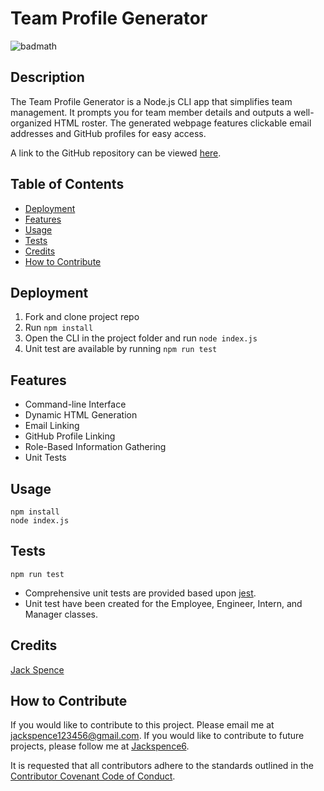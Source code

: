 # Team Profile Generator

![badmath](https://img.shields.io/github/license/Jackspence6/team-profile-generator)

## Description

The Team Profile Generator is a Node.js CLI app that simplifies team management. It prompts you for team member details and outputs a well-organized HTML roster. The generated webpage features clickable email addresses and GitHub profiles for easy access.

A link to the GitHub repository can be viewed [here](https://github.com/Jackspence6/team-profile-generator).

## Table of Contents

- [Deployment](#deployment)
- [Features](#features)
- [Usage](#usage)
- [Tests](#tests)
- [Credits](#credits)
- [How to Contribute](#how-to-contribute)

## Deployment

1. Fork and clone project repo
2. Run `npm install`
3. Open the CLI in the project folder and run `node index.js`
4. Unit test are available by running `npm run test`

## Features

- Command-line Interface
- Dynamic HTML Generation
- Email Linking
- GitHub Profile Linking
- Role-Based Information Gathering
- Unit Tests

## Usage

```
npm install
node index.js
```

## Tests

```
npm run test
```

- Comprehensive unit tests are provided based upon [jest](https://jestjs.io/).
- Unit test have been created for the Employee, Engineer, Intern, and Manager classes.

## Credits

[Jack Spence](https://github.com/Jackspence6)

## How to Contribute

If you would like to contribute to this project. Please email me at jackspence123456@gmail.com. If you would like to contribute to future projects, please follow me at [Jackspence6](https://github.com/Jackspence6).

It is requested that all contributors adhere to the standards outlined in the [Contributor Covenant Code of Conduct](https://www.contributor-covenant.org/version/2/1/code_of_conduct/).
